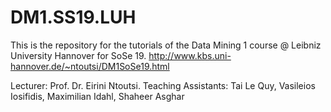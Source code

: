 # DM1.SS19.LUH
This is  the repository for the tutorials of the Data Mining 1 course @ Leibniz University Hannover for SoSe 19.
http://www.kbs.uni-hannover.de/~ntoutsi/DM1SoSe19.html

Lecturer: Prof. Dr. Eirini Ntoutsi. 
Teaching Assistants: Tai Le Quy, Vasileios Iosifidis, Maximilian Idahl, Shaheer Asghar
